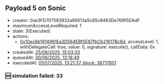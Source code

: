 ## Payload 5 on Sonic

- creator: 0xe3FD707583932a99513a5c65c8463De769f5DAdF
- maximumAccessLevelRequired: 1
- state: 3(Executed)
- actions:
  - [0x10ec6b1914991Ea3D564EBf5E87fbCb21617Bc8d](https://sonicscan.org/tx/0x10ec6b1914991Ea3D564EBf5E87fbCb21617Bc8d), accessLevel: 1, withDelegateCall: true, value: 0, signature: execute(), callData: 0x
- createdAt: [25/06/2025, 15:03:33](https://sonicscan.org/tx/0xb838aaa0309eedc51b68e8d7c8c266cfb067ad51f23af572388db75a9931db21)
- queuedAt: [30/06/2025, 13:18:49](https://sonicscan.org/tx/0xdc80315b9137b7210d3ca8d29489a319942ea8303527dad241f8915a35905c29)
- executedAt: [01/07/2025, 13:21:37, block: 36717801](https://sonicscan.org/tx/0x25529a5ba44885e1e4629ea1fda754f6e573f7e64eab42ce95717bf26cc635b3)

### :sos: simulation failed: 33

